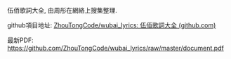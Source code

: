 伍佰歌詞大全, 由周彤在網絡上搜集整理.

github項目地址: [ZhouTongCode/wubai_lyrics: 伍佰歌詞大全 (github.com)](https://github.com/ZhouTongCode/wubai_lyrics)

最新PDF: https://github.com/ZhouTongCode/wubai_lyrics/raw/master/document.pdf
